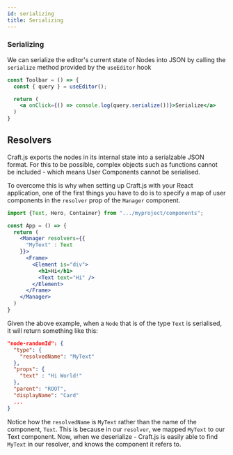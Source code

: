 ```yaml
---
id: serializing
title: Serializing
---
```


### Serializing
We can serialize the editor's current state of Nodes into JSON by calling the `serialize` method provided by the `useEditor` hook
```jsx
const Toolbar = () => {
  const { query } = useEditor();

  return (
    <a onClick={() => console.log(query.serialize())}>Serialize</a>
  )
}
```

## Resolvers
Craft.js exports the nodes in its internal state into a serialzable JSON format. For this to be possible, complex objects such as functions cannot be included - which means User Components cannot be serialised. 

To overcome this is why when setting up Craft.js with your React application, one of the first things you have to do is to specify a map of user components in the `resolver` prop of the `Manager` component.


```jsx
import {Text, Hero, Container} from ".../myproject/components";

const App = () => {
  return (
    <Manager resolvers={{
      "MyText" : Text
    }}>
      <Frame>
        <Element is="div">
          <h1>Hi</h1>
          <Text text="Hi" />
        </Element>
      </Frame>
    </Manager>
  )
}
```

Given the above example, when a `Node` that is of the type  `Text` is serialised, it will return something like this:
```json
"node-randomId": {
  "type": {
    "resolvedName": "MyText"
  },
  "props": {
    "text" : "Hi World!"
  },
  "parent": "ROOT",
  "displayName": "Card"
  ...
}
```
Notice how the `resolvedName` is `MyText` rather than the name of the component, `Text`. This is because in our `resolver`, we mapped `MyText` to our Text component. Now, when we deserialize - Craft.js is easily able to find `MyText` in our resolver, and knows the component it refers to.
